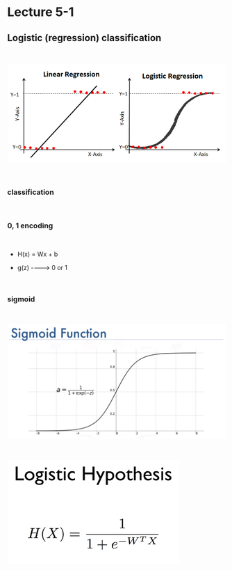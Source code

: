 # Lecture 5-1

## Logistic (regression) classification



<br/>

![](./img/logistic_regression.png)



<br/>

### classification



<br/>

### 0, 1 encoding



<br/>

- H(x) = Wx + b



- g(z) ----> 0 or 1



<br/>

### sigmoid

<br/>

![](./img/sigmoid.png)





<br/>

![](./img/logistic_function.PNG)



<br/>











<br/><br/><br/>